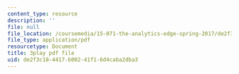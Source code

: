 ```yaml
---
content_type: resource
description: ''
file: null
file_location: /coursemedia/15-071-the-analytics-edge-spring-2017/de2f3c184417b00241f16d4caba2dba3_VKFwl-T7Hs0.pdf
file_type: application/pdf
resourcetype: Document
title: 3play pdf file
uid: de2f3c18-4417-b002-41f1-6d4caba2dba3
---
```

